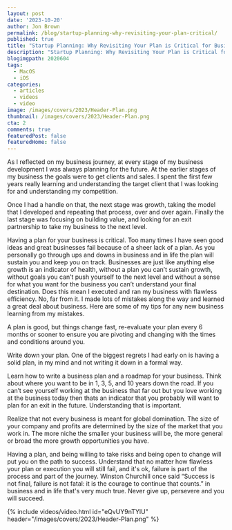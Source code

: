 ```yaml
---
layout: post
date: '2023-10-20'
author: Jon Brown
permalink: /blog/startup-planning-why-revisiting-your-plan-critical/
published: true
title: "Startup Planning: Why Revisiting Your Plan is Critical for Business Growth"
description: "Startup Planning: Why Revisiting Your Plan is Critical for Business Growth"
blogimgpath: 2020604
tags:
  - MacOS
  - iOS
categories:
  - articles
  - videos
  - video
image: /images/covers/2023/Header-Plan.png
thumbnail: /images/covers/2023/Header-Plan.png
cta: 2
comments: true
featuredPost: false
featuredHome: false
---
```

As I reflected on my business journey, at every stage of my business development I was always planning for the future. At the earlier stages of my business the goals were to get clients and sales. I spent the first few years really learning and understanding the target client that I was looking for and understanding my competition. 

Once I had a handle on that, the next stage was growth, taking the model that I developed and repeating that process, over and over again. Finally the last stage was focusing on building value, and looking for an exit partnership to take my business to the next level. 

Having a plan for your business is critical. Too many times I have seen good ideas and great businesses fail because of a sheer lack of a plan. As you personally go through ups and downs in business and in life the plan will sustain you and keep you on track. Businesses are just like anything else growth is an indicator of health, without a plan you can’t sustain growth, without goals you can’t push yourself to the next level and without a sense for what you want for the business you can’t understand your final destination. Does this mean I executed and ran my business with flawless efficiency. No, far from it. I made lots of mistakes along the way and learned a great deal about business. Here are some of my tips for any new business learning from my mistakes. 

A plan is good, but things change fast, re-evaluate your plan every 6 months or sooner to ensure you are pivoting and changing with the times and conditions around you. 

Write down your plan. One of the biggest regrets I had early on is having a solid plan, in my mind and not writing it down in a formal way. 

Learn how to write a business plan and a roadmap for your business. Think about where you want to be in 1, 3, 5, and 10 years down the road. If you can’t see yourself working at the business that far out but you love working at the business today then thats an indicator that you probably will want to plan for an exit in the future. Understanding that is important. 

Realize that not every business is meant for global domination. The size of your company and profits are determined by the size of the market that you work in. The more niche the smaller your business will be, the more general or broad the more growth opportunities you have. 

Having a plan, and being willing to take risks and being open to change will put you on the path to success. Understand that no matter how flawless your plan or execution you will still fail, and it's ok, failure is part of the process and part of the journey. Winston Churchill once said “Success is not final, failure is not fatal: it is the courage to continue that counts.” in business and in life that's very much true. Never give up, persevere and you will succeed. 

{% include videos/video.html id="eQvUY9nTYlU" header="/images/covers/2023/Header-Plan.png" %}
